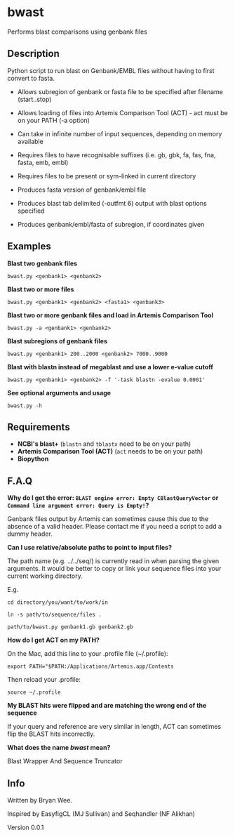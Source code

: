 # bwast
Performs blast comparisons using genbank files

Description
--------------
Python script to run blast on Genbank/EMBL files without having to first convert to fasta. 

* Allows subregion of genbank or fasta file to be specified after filename (start..stop)
* Allows loading of files into Artemis Comparison Tool (ACT) - act must be on your PATH (-a option)
* Can take in infinite number of input sequences, depending on memory available

* Requires files to have recognisable suffixes (i.e. gb, gbk, fa, fas, fna, fasta, emb, embl)
* Requires files to be present or sym-linked in current directory

* Produces fasta version of genbank/embl file
* Produces blast tab delimited (-outfmt 6) output with blast options specified
* Produces genbank/embl/fasta of subregion, if coordinates given



Examples
---------------

**Blast two genbank files**

``bwast.py <genbank1> <genbank2>``

**Blast two or more files**

``bwast.py <genbank1> <genbank2> <fasta1> <genbank3>``

**Blast two or more genbank files and load in Artemis Comparison Tool**

``bwast.py -a <genbank1> <genbank2>``

**Blast subregions of genbank files**

``bwast.py <genbank1> 200..2000 <genbank2> 7000..9000``

**Blast with blastn instead of megablast and use a lower e-value cutoff**

``bwast.py <genbank1> <genbank2> -f '-task blastn -evalue 0.0001'``

**See optional arguments and usage**

``bwast.py -h``


Requirements
-----------------

* **NCBI's blast+** (``blastn`` and ``tblastx`` need to be on your path)
* **Artemis Comparison Tool (ACT)** (``act`` needs to be on your path)
* **Biopython**


F.A.Q
----------------

**Why do I get the error: ``BLAST engine error: Empty CBlastQueryVector`` or ``Command line argument error: Query is Empty!``?**

Genbank files output by Artemis can sometimes cause this due to the absence of a valid header. Please contact me if you need a script to add a dummy header.

**Can I use relative/absolute paths to point to input files?**

The path name (e.g. ../../seq/) is currently read in when parsing the given arguments. It would be better to copy or link your sequence files into your current working directory.

E.g. 

``cd directory/you/want/to/work/in``

``ln -s path/to/sequence/files .``

``path/to/bwast.py genbank1.gb genbank2.gb``

**How do I get ACT on my PATH?**

On the Mac, add this line to your .profile file (~/.profile): 

``export PATH="$PATH:/Applications/Artemis.app/Contents``

Then reload your .profile:

``source ~/.profile``

**My BLAST hits were flipped and are matching the wrong end of the sequence**

If your query and reference are very similar in length, ACT can sometimes flip the BLAST hits incorrectly.

**What does the name *bwast* mean?**

Blast Wrapper And Sequence Truncator 


Info
-----------
Written by Bryan Wee.

Inspired by EasyfigCL (MJ Sullivan) and Seqhandler (NF Alikhan)


Version 0.0.1 


